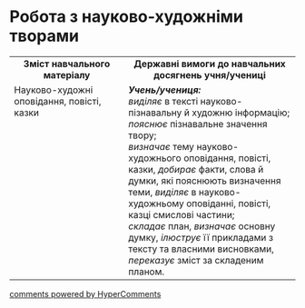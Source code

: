 <div id="hypercomments_widget" class="js-hypercomments-widget invisible"></div>

# Робота з науково-художніми творами

<table>
  <tr>
    <td width="40%" align="center"><b>Зміст навчального матеріалу<b></td>
    <td width="60%" align="center"><b>Державні вимоги до навчальних досягнень учня/учениці</b></td>
  </tr>
  <tr>
    <td width="40%" style="vertical-align:top !important;">
Науково-художні оповідання, повісті, казки</td>
    <td width="60%" style="vertical-align:top !important;">
<i><b>Учень/учениця:</b></i><br>
<i>виділяє</i> в тексті науково-пізнавальну й художню інформацію;<br> <i>пояснює</i> пізнавальне значення твору;<br>
<i>визначає</i> тему науково-художнього оповідання, повісті, казки, <i>добирає</i> факти, слова й думки, які пояснюють визначення теми, <i> виділяє</i> в науково-художньому оповіданні, повісті, казці смислові частини; <br>
<i>складає</i> план, <i>визначає</i> основну думку, <i>ілюструє</i> її прикладами з тексту та власними висновками, <i>переказує</i> зміст за складеним планом.
</td>
  </tr>
</table>

<div class="js-hypercomments-container">
<a href="http://hypercomments.com" class="hc-link" title="comments widget">comments powered by HyperComments</a>
</div>